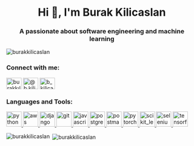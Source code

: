 <h1 align="center">Hi 👋, I'm Burak Kilicaslan</h1>
<h3 align="center">A passionate about software engineering and machine learning</h3>

<p align="left"> <img src="https://komarev.com/ghpvc/?username=burakkilicaslan&label=Profile%20views&color=0e75b6&style=flat" alt="burakkilicaslan" /> </p>


<h3 align="left">Connect with me:</h3>
<p align="left">
<a href="https://linkedin.com/in/burakkılıçaslan" target="blank"><img align="center" src="https://cdn.jsdelivr.net/npm/simple-icons@3.0.1/icons/linkedin.svg" alt="burakkılıçaslan" height="30" width="40" /></a>
<a href="https://medium.com/@b.kilicaslanbk" target="blank"><img align="center" src="https://cdn.jsdelivr.net/npm/simple-icons@3.0.1/icons/medium.svg" alt="@b.kilicaslanbk" height="30" width="40" /></a>
<a href="https://www.hackerrank.com/b_kilicaslanbk" target="blank"><img align="center" src="https://cdn.jsdelivr.net/npm/simple-icons@3.0.1/icons/hackerrank.svg" alt="b_kilicaslanbk" height="30" width="40" /></a>
</p>

<h3 align="left">Languages and Tools:</h3>
<p align="left"> <a href="https://www.python.org" target="_blank"> <img src="https://devicons.github.io/devicon/devicon.git/icons/python/python-original.svg" alt="python" width="40" height="40"/> </a><a href="https://aws.amazon.com" target="_blank"> <img src="https://devicons.github.io/devicon/devicon.git/icons/amazonwebservices/amazonwebservices-original-wordmark.svg" alt="aws" width="40" height="40"/> </a> <a href="https://www.djangoproject.com/" target="_blank"> <img src="https://devicons.github.io/devicon/devicon.git/icons/django/django-original.svg" alt="django" width="40" height="40"/> </a> <a href="https://git-scm.com/" target="_blank"> <img src="https://www.vectorlogo.zone/logos/git-scm/git-scm-icon.svg" alt="git" width="40" height="40"/> </a> <a href="https://developer.mozilla.org/en-US/docs/Web/JavaScript" target="_blank"> <img src="https://devicons.github.io/devicon/devicon.git/icons/javascript/javascript-original.svg" alt="javascript" width="40" height="40"/> </a> <a href="https://www.postgresql.org" target="_blank"> <img src="https://devicons.github.io/devicon/devicon.git/icons/postgresql/postgresql-original-wordmark.svg" alt="postgresql" width="40" height="40"/> </a> <a href="https://postman.com" target="_blank"> <img src="https://www.vectorlogo.zone/logos/getpostman/getpostman-icon.svg" alt="postman" width="40" height="40"/> </a>  <a href="https://pytorch.org/" target="_blank"> <img src="https://www.vectorlogo.zone/logos/pytorch/pytorch-icon.svg" alt="pytorch" width="40" height="40"/> </a> <a href="https://scikit-learn.org/" target="_blank"> <img src="https://upload.wikimedia.org/wikipedia/commons/0/05/Scikit_learn_logo_small.svg" alt="scikit_learn" width="40" height="40"/> </a> <a href="https://www.selenium.dev" target="_blank"> <img src="https://raw.githubusercontent.com/detain/svg-logos/780f25886640cef088af994181646db2f6b1a3f8/svg/selenium-logo.svg" alt="selenium" width="40" height="40"/> </a> <a href="https://www.tensorflow.org" target="_blank"> <img src="https://www.vectorlogo.zone/logos/tensorflow/tensorflow-icon.svg" alt="tensorflow" width="40" height="40"/> </a> </p>

<p><img align="left" src="https://github-readme-stats.vercel.app/api/top-langs?username=burakkilicaslan&show_icons=true&locale=en&layout=compact" alt="burakkilicaslan" /></p>

<p>&nbsp;<img align="center" src="https://github-readme-stats.vercel.app/api?username=burakkilicaslan&show_icons=true&locale=en" alt="burakkilicaslan" /></p>

